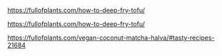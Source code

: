 https://fullofplants.com/how-to-deep-fry-tofu/

https://fullofplants.com/how-to-deep-fry-tofu/

https://fullofplants.com/vegan-coconut-matcha-halva/#tasty-recipes-21684